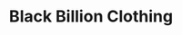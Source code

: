 ---
name: Homepage
title: Black Billion Clothing
metaDescription: 
slides:
  - heading: "Free Shipping On All Orders!"
    text: "Use coupon code: 123shipping!"
    photo: "http://uploads.webflow.com/5ad0111263a6e8d7f3630b1e/5ad06e2019637c1876dad62a_ian-dooley-347962-unsplash%20(1).jpg"
    buttonText: "Shop Now!"
    buttonLink: "/all"
  - heading: "The New Summer Collection is Here!"
    text: Buy one of our new styles and get another one free!
    photo: http://uploads.webflow.com/5ad0111263a6e8d7f3630b1e/5ad0707119637c34b4dad6cb_hipster-mum-236831-unsplash%20(1).jpg
    buttonText: "Shop Now!"
linkBlocks:
  - link: /all
    text: Shop Dress
    photo: /images/alex-holyoake-361916-unsplash-1.jpg
    size: small
  - link: /all
    text: Shop Hats & Accessories
    photo: /images/hipster-mum-236831-unsplash-1-p-800.jpeg
    size: medium
  - link: /all
    text: Shop Hats & Accessories
    photo: /images/hipster-mum-236831-unsplash-1-p-800.jpeg
    size: large
  - link: /all
    text: Shop Hats & Accessories
    photo: /images/hipster-mum-236831-unsplash-1-p-800.jpeg
    size: medium
---